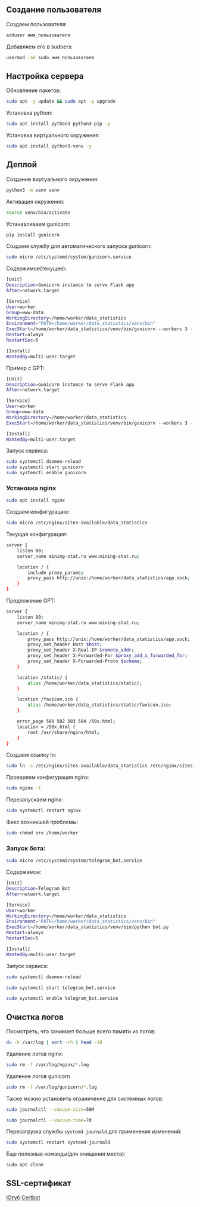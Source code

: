 ## Создание пользователя

Создаем пользователя:
```bash
adduser имя_пользователя
```

Добавляем его в sudoers:
```bash
usermod -aG sudo имя_пользователя
```

## Настройка сервера

Обновление пакетов:
```bash
sudo apt -y update && sudo apt -y upgrade
```

Установка python:
```bash
sudo apt install python3 python3-pip -y
```

Установка виртуального окружения:
```bash
sudo apt install python3-venv -y
```

## Деплой

Создание виртуального окружения:
```bash
python3 -m venv venv
```

Активация окружения:
```bash
source venv/bin/activate
```

Устанавливаем gunicorn:
```python
pip install gunicorn
```

Создаем службу для автоматического запуска gunicorn:
```bash
sudo micro /etc/systemd/system/gunicorn.service
```

Содержимое(текущее):
```bash
[Unit]
Description=Gunicorn instance to serve Flask app
After=network.target

[Service]
User=worker
Group=www-data
WorkingDirectory=/home/worker/data_statistics
Environment="PATH=/home/worker/data_statistics/venv/bin"
ExecStart=/home/worker/data_statistics/venv/bin/gunicorn --workers 3 --bind unix:app.sock -m 007 app:app
Restart=always
RestartSec=5

[Install]
WantedBy=multi-user.target
```

Пример с GPT:
```bash
[Unit]
Description=Gunicorn instance to serve Flask app
After=network.target

[Service]
User=worker
Group=www-data
WorkingDirectory=/home/worker/data_statistics
ExecStart=/home/worker/data_statistics/venv/bin/gunicorn --workers 3 --bind unix:/home/worker/data_statistics/app.sock app:app

[Install]
WantedBy=multi-user.target
```

Запуск сервиса:
```bash
sudo systemctl daemon-reload
sudo systemctl start gunicorn
sudo systemctl enable gunicorn
```

### Установка nginx
```bash
sudo apt install nginx
```

Создаем конфигурацию:
```bash
sudo micro /etc/nginx/sites-available/data_statistics
```

Текущая конфигурация:
```bash
server {
    listen 80;
    server_name mining-stat.ru www.mining-stat.ru;

    location / {
        include proxy_params;
        proxy_pass http://unix:/home/worker/data_statistics/app.sock;
    }
}
```

Предложение GPT:
```bash
server {
    listen 80;
    server_name mining-stat.ru www.mining-stat.ru;

    location / {
        proxy_pass http://unix:/home/worker/data_statistics/app.sock;
        proxy_set_header Host $host;
        proxy_set_header X-Real-IP $remote_addr;
        proxy_set_header X-Forwarded-For $proxy_add_x_forwarded_for;
        proxy_set_header X-Forwarded-Proto $scheme;
    }

    location /static/ {
        alias /home/worker/data_statistics/static/;
    }

    location /favicon.ico {
        alias /home/worker/data_statistics/static/favicon.ico;
    }

    error_page 500 502 503 504 /50x.html;
    location = /50x.html {
        root /usr/share/nginx/html;
    }
}
```

Создаем ссылку ln:
```bash
sudo ln -s /etc/nginx/sites-available/data_statistics /etc/nginx/sites-enabled
```

Проверяем конфигурация nginx:
```bash
sudo nginx -t
```

Перезапускаем nginx:
```bash
sudo systemctl restart nginx
```

Фикс возникшей проблемы:
```bash
sudo chmod o+x /home/worker
```

### Запуск бота:
```bash
sudo micro /etc/systemd/system/telegram_bot.service
```

Содержимое:
```bash
[Unit]
Description=Telegram Bot
After=network.target

[Service]
User=worker
WorkingDirectory=/home/worker/data_statistics
Environment="PATH=/home/worker/data_statistics/venv/bin"
ExecStart=/home/worker/data_statistics/venv/bin/python bot.py
Restart=always
RestartSec=5

[Install]
WantedBy=multi-user.target
```

Запуск сервиса:
```bash
sudo systemctl daemon-reload

sudo systemctl start telegram_bot.service 

sudo systemctl enable telegram_bot.service
```

## Очистка логов

Посмотреть, что занимает больше всего памяти из логов:
```bash
du -h /var/log | sort -rh | head -10
```

Удаление логов nginx:
```bash
sudo rm -f /var/log/nginx/*.log
```

Удаление логов gunicorn
```bash
sudo rm -f /var/log/gunicorn/*.log
```

Также можно установить ограничение для системных логов:
```bash
sudo journalctl --vacuum-size=50M
```

```bash
sudo journalctl --vacuum-time=7d
```

Перезагрузка службы `systemd-journald` для применения изменений:
```bash
sudo systemctl restart systemd-journald
```

Еще полезные команды(для очищения места):
```shell
sudo apt clean
```

## SSL-сертификат
[Ютуб](https://www.youtube.com/watch?v=1wnOw1vwPEo)
[Certbot](https://certbot.eff.org/instructions?ws=nginx&os=pip)
